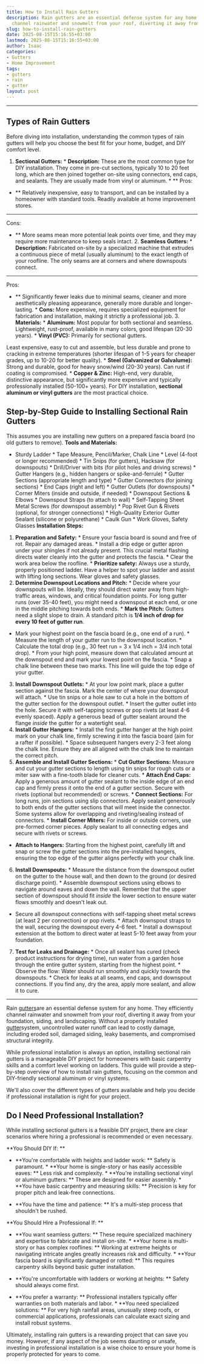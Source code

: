 ```yaml
---
title: How to Install Rain Gutters
description: Rain gutters are an essential defense system for any home. They efficiently
  channel rainwater and snowmelt from your roof, diverting it away from your...
slug: how-to-install-rain-gutters
date: 2025-08-15T15:16:55+03:00
lastmod: 2025-08-15T15:16:55+03:00
author: Isaac
categories:
- Gutters
- Home Improvement
tags:
- gutters
- rain
- gutter
layout: post
---
```

---

## Types of Rain Gutters
Before diving into installation, understanding the common types of rain gutters will help you choose the best fit for your home, budget, and DIY comfort level.
1. **Sectional Gutters:** * **Description:** These are the most common type for DIY installation. They come in pre-cut sections, typically 10 to 20 feet long, which are then joined together on-site using connectors, end caps, and sealants. They are usually made from vinyl or aluminum. * **
Pros:

- ** Relatively inexpensive, easy to transport, and can be installed by a homeowner with standard tools. Readily available at home improvement stores.

* **
Cons:

- ** More seams mean more potential leak points over time, and they may require more maintenance to keep seals intact. 2. **Seamless Gutters:** * **Description:** Fabricated on-site by a specialized machine that extrudes a continuous piece of metal (usually aluminum) to the exact length of your roofline. The only seams are at corners and where downspouts connect.

* **
Pros:

- ** Significantly fewer leaks due to minimal seams, cleaner and more aesthetically pleasing appearance, generally more durable and longer-lasting. * **Cons:** More expensive, requires specialized equipment for fabrication and installation, making it strictly a professional job. 3. **Materials:** * **Aluminum:** Most popular for both sectional and seamless. Lightweight, rust-proof, available in many colors, good lifespan (20-30 years). * **Vinyl (PVC):** Primarily for sectional gutters.

Least expensive, easy to cut and assemble, but less durable and prone to cracking in extreme temperatures (shorter lifespan of 1-5 years for cheaper grades, up to 10-20 for better quality). * **Steel (Galvanized or Galvalume):** Strong and durable, good for heavy snow/wind (20-30 years). Can rust if coating is compromised. * **Copper & Zinc:** High-end, very durable, distinctive appearance, but significantly more expensive and typically professionally installed (50-100+ years).
For DIY installation, **sectional aluminum or vinyl gutters** are the most practical choice.

## Step-by-Step Guide to Installing Sectional Rain Gutters
This assumes you are installing new gutters on a prepared fascia board (no old gutters to remove).
**Tools and Materials:**

* Sturdy Ladder * Tape Measure, Pencil/Marker, Chalk Line * Level (4-foot or longer recommended) * Tin Snips (for gutters), Hacksaw (for downspouts) * Drill/Driver with bits (for pilot holes and driving screws) * Gutter Hangers (e.g., hidden hangers or spike-and-ferrule) * Gutter Sections (appropriate length and type) * Gutter Connectors (for joining sections) * End Caps (right and left) * Gutter Outlets (for downspouts) * Corner Miters (inside and outside, if needed) * Downspout Sections & Elbows * Downspout Straps (to attach to wall) * Self-Tapping Sheet Metal Screws (for downspout assembly) * Pop Rivet Gun & Rivets (optional, for stronger connections) * High-Quality Exterior Gutter Sealant (silicone or polyurethane) * Caulk Gun * Work Gloves, Safety Glasses
**Installation Steps:**
1. **Preparation and Safety:** * Ensure your fascia board is sound and free of rot. Repair any damaged areas. * Install a drip edge or gutter apron under your shingles if not already present. This crucial metal flashing directs water cleanly into the gutter and protects the fascia. * Clear the work area below the roofline. * **Prioritize safety:** Always use a sturdy, properly positioned ladder. Have a helper to spot your ladder and assist with lifting long sections.
Wear gloves and safety glasses.
2. **Determine Downspout Locations and Pitch:** * Decide where your downspouts will be. Ideally, they should direct water away from high-traffic areas, windows, and critical foundation points. For long gutter runs (over 35-40 feet), you might need a downspout at each end, or one in the middle pitching towards both ends. * **Mark the Pitch:** Gutters need a slight slope to drain. A standard pitch is **1/4 inch of drop for every 10 feet of gutter run**.

* Mark your highest point on the fascia board (e.g., one end of a run). * Measure the length of your gutter run to the downspout location. * Calculate the total drop (e.g., 30 feet run = 3 x 1/4 inch = 3/4 inch total drop). * From your high point, measure down that calculated amount at the downspout end and mark your lowest point on the fascia. * Snap a chalk line between these two marks. This line will guide the top edge of your gutter.
3.  **Install Downspout Outlets:** * At your low point mark, place a gutter section against the fascia. Mark the center of where your downspout will attach. * Use tin snips or a hole saw to cut a hole in the bottom of the gutter section for the downspout outlet. * Insert the gutter outlet into the hole. Secure it with self-tapping screws or pop rivets (at least 4-6 evenly spaced). Apply a generous bead of gutter sealant around the flange *inside* the gutter for a watertight seal.
4.  **Install Gutter Hangers:** * Install the first gutter hanger at the high point mark on your chalk line, firmly screwing it into the fascia board (aim for a rafter if possible). * Space subsequent hangers every 2-3 feet along the chalk line. Ensure they are all aligned with the chalk line to maintain the correct pitch.
5. **Assemble and Install Gutter Sections:** * **Cut Gutter Sections:** Measure and cut your gutter sections to length using tin snips for rough cuts or a miter saw with a fine-tooth blade for cleaner cuts. * **Attach End Caps:** Apply a generous amount of gutter sealant to the inside edge of an end cap and firmly press it onto the end of a gutter section. Secure with rivets (optional but recommended) or screws. * **Connect Sections:** For long runs, join sections using slip connectors.
Apply sealant generously to both ends of the gutter sections that will meet inside the connector. Some systems allow for overlapping and riveting/sealing instead of connectors. * **Install Corner Miters:** For inside or outside corners, use pre-formed corner pieces. Apply sealant to all connecting edges and secure with rivets or screws.

* **Attach to Hangers:** Starting from the highest point, carefully lift and snap or screw the gutter sections into the pre-installed hangers, ensuring the top edge of the gutter aligns perfectly with your chalk line.
6. **Install Downspouts:** * Measure the distance from the downspout outlet on the gutter to the house wall, and then down to the ground (or desired discharge point). * Assemble downspout sections using elbows to navigate around eaves and down the wall. Remember that the upper section of downspout should fit *inside* the lower section to ensure water flows smoothly and doesn't leak out.

* Secure all downspout connections with self-tapping sheet metal screws (at least 2 per connection) or pop rivets. * Attach downspout straps to the wall, securing the downspout every 4-6 feet. * Install a downspout extension at the bottom to direct water at least 5-10 feet away from your foundation.
7.  **Test for Leaks and Drainage:** * Once all sealant has cured (check product instructions for drying time), run water from a garden hose through the entire gutter system, starting from the highest point. * Observe the flow: Water should run smoothly and quickly towards the downspouts. * Check for leaks at all seams, end caps, and downspout connections. If you find any, dry the area, apply more sealant, and allow it to cure.
---

Rain [gutters](https://pestpolicy.com/all-american-gutters-reviews/)are an essential defense system for any home. They efficiently channel rainwater and snowmelt from your roof, diverting it away from your foundation, siding, and landscaping. Without a properly installed [gutter](https://pestpolicy.com/are-gutters-necessary/)system, uncontrolled water runoff can lead to costly damage, including eroded soil, damaged siding, leaky basements, and compromised structural integrity.

While professional installation is always an option, installing sectional rain gutters is a manageable DIY project for homeowners with basic carpentry skills and a comfort level working on ladders. This guide will provide a step-by-step overview of how to install rain gutters, focusing on the common and DIY-friendly sectional aluminum or vinyl systems.

We'll also cover the different types of gutters available and help you decide if professional installation is right for your project.

##  Do I Need Professional Installation?

While installing sectional gutters is a feasible DIY project, there are clear scenarios where hiring a professional is recommended or even necessary.

**You Should DIY If: **

* **You're comfortable with heights and ladder work: ** Safety is paramount. * **Your home is single-story or has easily accessible eaves: ** Less risk and complexity. * **You're installing sectional vinyl or aluminum gutters: ** These are designed for easier assembly. * **You have basic carpentry and measuring skills: ** Precision is key for proper pitch and leak-free connections.

* **You have the time and patience: ** It's a multi-step process that shouldn't be rushed.

**You Should Hire a Professional If: **

* **You want seamless gutters: ** These require specialized machinery and expertise to fabricate and install on-site. * **Your home is multi-story or has complex rooflines: ** Working at extreme heights or navigating intricate angles greatly increases risk and difficulty. * **Your fascia board is significantly damaged or rotted: ** This requires carpentry skills beyond basic gutter installation.

* **You're uncomfortable with ladders or working at heights: ** Safety should always come first.

* **You prefer a warranty: ** Professional installers typically offer warranties on both materials and labor. * **You need specialized solutions: ** For very high rainfall areas, unusually steep roofs, or commercial applications, professionals can calculate exact sizing and install robust systems.

Ultimately, installing rain gutters is a rewarding project that can save you money. However, if any aspect of the job seems daunting or unsafe, investing in professional installation is a wise choice to ensure your home is properly protected for years to come.

